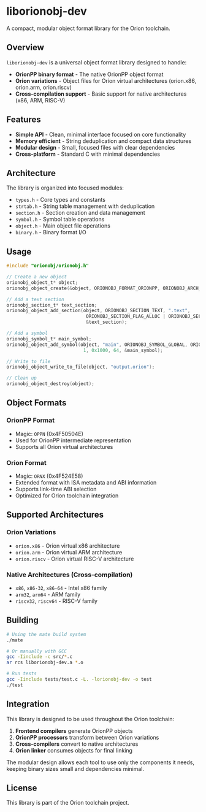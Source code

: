 # liborionobj-dev

A compact, modular object format library for the Orion toolchain.

## Overview

`liborionobj-dev` is a universal object format library designed to handle:
- **OrionPP binary format** - The native OrionPP object format
- **Orion variations** - Object files for Orion virtual architectures (orion.x86, orion.arm, orion.riscv)
- **Cross-compilation support** - Basic support for native architectures (x86, ARM, RISC-V)

## Features

- **Simple API** - Clean, minimal interface focused on core functionality
- **Memory efficient** - String deduplication and compact data structures
- **Modular design** - Small, focused files with clear dependencies
- **Cross-platform** - Standard C with minimal dependencies

## Architecture

The library is organized into focused modules:

- `types.h` - Core types and constants
- `strtab.h` - String table management with deduplication
- `section.h` - Section creation and data management
- `symbol.h` - Symbol table operations
- `object.h` - Main object file operations
- `binary.h` - Binary format I/O

## Usage

```c
#include "orionobj/orionobj.h"

// Create a new object
orionobj_object_t* object;
orionobj_object_create(&object, ORIONOBJ_FORMAT_ORIONPP, ORIONOBJ_ARCH_ORION_X86, NULL);

// Add a text section
orionobj_section_t* text_section;
orionobj_object_add_section(object, ORIONOBJ_SECTION_TEXT, ".text", 
                             ORIONOBJ_SECTION_FLAG_ALLOC | ORIONOBJ_SECTION_FLAG_EXEC,
                             &text_section);

// Add a symbol
orionobj_symbol_t* main_symbol;
orionobj_object_add_symbol(object, "main", ORIONOBJ_SYMBOL_GLOBAL, ORIONOBJ_SYMBOL_FUNC,
                            1, 0x1000, 64, &main_symbol);

// Write to file
orionobj_object_write_to_file(object, "output.orion");

// Clean up
orionobj_object_destroy(object);
```

## Object Formats

### OrionPP Format
- Magic: `OPPN` (0x4F50504E)
- Used for OrionPP intermediate representation
- Supports all Orion virtual architectures

### Orion Format  
- Magic: `ORNX` (0x4F524E58)
- Extended format with ISA metadata and ABI information
- Supports link-time ABI selection
- Optimized for Orion toolchain integration

## Supported Architectures

### Orion Variations
- `orion.x86` - Orion virtual x86 architecture
- `orion.arm` - Orion virtual ARM architecture  
- `orion.riscv` - Orion virtual RISC-V architecture

### Native Architectures (Cross-compilation)
- `x86`, `x86-32`, `x86-64` - Intel x86 family
- `arm32`, `arm64` - ARM family
- `riscv32`, `riscv64` - RISC-V family

## Building

```bash
# Using the mate build system
./mate

# Or manually with GCC
gcc -Iinclude -c src/*.c
ar rcs liborionobj-dev.a *.o

# Run tests
gcc -Iinclude tests/test.c -L. -lorionobj-dev -o test
./test
```

## Integration

This library is designed to be used throughout the Orion toolchain:

1. **Frontend compilers** generate OrionPP objects
2. **OrionPP processors** transform between Orion variations  
3. **Cross-compilers** convert to native architectures
4. **Orion linker** consumes objects for final linking

The modular design allows each tool to use only the components it needs, keeping binary sizes small and dependencies minimal.

## License

This library is part of the Orion toolchain project.